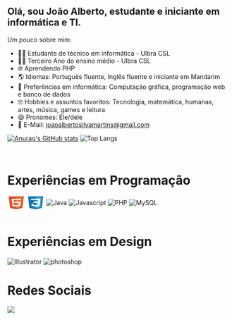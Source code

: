 ## Olá, sou João Alberto, estudante e iniciante em informática e TI.

Um pouco sobre mim:

- 👨‍💻 Estudante de técnico em informática - Ulbra CSL
- 👨‍🎓 Terceiro Ano do ensino médio - Ulbra CSL
- 🌐 Aprendendo PHP
- 🌎 Idiomas: Português fluente, Inglês fluente e iniciante em Mandarim
- 🧐 Preferências em informática: Computação gráfica, programação web e banco de dados
- 🤓 Hobbies e assuntos favoritos: Tecnologia, matemática, humanas, artes, música, games e leitura
- 😄 Pronomes: Ele/dele
- 📧 E-Mail: joaoalbertosilvamartins@gmail.com

[![Anurag's GitHub stats](https://github-readme-stats.vercel.app/api?username=joaozin11&show_icons=true&theme=dracula)](https://github.com/anuraghazra/github-readme-stats)
![Top Langs](https://github-readme-stats.vercel.app/api/top-langs/?username=DaviOliveira2001&show_progress=true&theme=dracula)

<div style="display: inline_block"> <br>
  <h1>Experiências em Programação</h1>
  <img align="center" alt="HTML" height="30" width="40" src="https://raw.githubusercontent.com/devicons/devicon/master/icons/html5/html5-original.svg">
  <img align="center" alt="CSS" height="30" width="40" src="https://raw.githubusercontent.com/devicons/devicon/master/icons/css3/css3-original.svg">
  <img align="center" alt="Java" height="30" width="95" src="https://img.shields.io/badge/Java-ED8B00?style=for-the-badge&logo=openjdk&logoColor=white">
  <img align="center" alt="Javascript" height="30" width="150" src="https://img.shields.io/badge/JavaScript-323330?style=for-the-badge&logo=javascript&logoColor=F7DF1E"> 
  <img align="center" alt="PHP" height="30" width="95" src="https://img.shields.io/badge/PHP-777BB4?style=for-the-badge&logo=php&logoColor=white"> 
  <img align="center" alt="MySQL" height="30" width="120" src="https://img.shields.io/badge/MySQL-00000F?style=for-the-badge&logo=mysql&logoColor=white">
</div>

<div style="display: inline_block"> <br>
  <h1>Experiências em Design</h1>
  <img align="center" alt="Illustrator" height="30" width="150" src="https://aleen42.github.io/badges/src/illustrator.svg">
  <img align="center" alt="photoshop" height="30" width="150" src="https://aleen42.github.io/badges/src/photoshop.svg">
</div>

<div> 
  <h1> Redes Sociais </h1>
 <a href="https://instagram.com/joaoalberto_2603?igshid=YTQwZjQ0NmI0OA==" target="_blank"><img src="https://img.shields.io/badge/-Instagram-%23E4405F?style=for-the-badge&logo=instagram&logoColor=white" target="_blank"></a>
</div>
